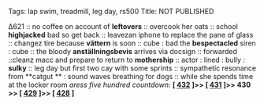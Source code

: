 Tags: lap swim, treadmill, leg day, rs500
Title: NOT PUBLISHED
  
∆621 :: no coffee on account of **leftovers** :: overcook her oats :: school **highjacked** bad so get back :: leavezan iphone to replace the pane of glass :: changez tire because **vättern** is soon :: cube : bad the **bespectacled** siren : cube :: the bloody **anställningsbevis** arrives via docsign :: forwarded ::cleanz macc and prepare to return to **mothership** :: actor : lined : bully : **sulky** :: leg day but first two cay with some sprints :: sympathetic resonance from **catgut ** : sound waves breathing for dogs :: while she spends time at the locker room
_aress five hundred countdown:_ **[ [432](https://www.allmusic.com/album/confessions-mw0000696433) ]>> [ [431](https://www.allmusic.com/album/how-will-the-wolf-survive--mw0000650433) ]>> 430 >> [ [429](https://www.allmusic.com/album/reach-out-mw0000202389) ]>> [ [428](https://www.allmusic.com/album/new-day-rising-mw0000194219) ]**  
